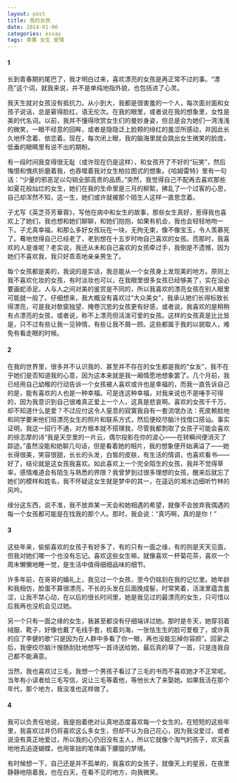 ```yaml
---
layout: post
title: 我的女孩
date: 2014-01-06
categories: essay
tags: 青春 女生 爱情
---
```


#### 1
长到青春期的尾巴了，我才明白过来，喜欢漂亮的女孩是再正常不过的事。“漂亮”这个词，就我来说，并不是单纯地指外貌，也包括进了心灵。

我天生就对女孩没有抵抗力。从小到大，我都是很害羞的一个人，每次面对面和女孩子说话，总是窘得脸红，语无伦次。在我的眼里，或者说在我的想象里，女性是美的代名词。以前，我并不懂得欣赏女生们的曼妙身姿，但总是会为她们一湾浅浅的微笑，一眼不经意的回眸，或者是隐隐泛上脸颊的绯红的羞涩所感动，并因此长久地怀念着、依恋着。现在，每次闭上眼，我的脑海里就会跳出女生微笑的脸庞，低垂的眼睛里有说不出的期盼。

有一段时间我变得很无耻（或许现在仍是这样），和女孩开了不好的“玩笑”，然后悔恨和愧疚折磨着我，也吞噬着我对女生柏拉图式的想象。《哈姆雷特》里有一句话：“少量的邪恶足以勾销全部高贵的品质。”突然，我觉得自己不配再去喜欢那些如夏花般灿烂的女生，她们在我的生命里是三月的柳絮，拂乱了一个过客的心思，自己却浑然不知，这一生，她们或许就被那个陌生人这样一直思念着。

子尤写《英芝芬芳華蓉》，写他在病中和女生的故事，那些女生真好，惹得我也喜欢上了她们，我也想和她们聊聊，和她们抱抱，如果有机会，我也会轻轻地吻一下。子尤真幸福，和那么多好女孩玩在一块，无拘无束，像不像宝玉，令人羡慕死了。蓦地觉得自己已经老了，老到想在十五岁时吻自己喜欢的女孩。而那时，我喜欢的人是谁呢？老实说，我还从未和自己喜欢的女孩牵过手，我倒是不遗憾，因为她们不喜欢我，我只好乖乖地亲亲男生了。

每个女孩都是美的，我说的是实话，我总能从一个女孩身上发现美的地方。原则上我不喜欢化妆的女孩，有时淡妆也可以，在我眼里很多女孩已经够美了，实在没必要画蛇添足。人与人之间对美的鉴赏是不同的，所以我喜欢的漂亮女孩在别人眼里可能就一般了。仔细想来，我大概没有喜欢过“大众美女”，我承认她们长得标致长得漂亮，可是我对欹窗独望、掩卷沉思的女孩更有好感，或者说，我喜欢的是稍稍有点漂亮的女孩，或者说，称不上漂亮但活泼可爱的女孩。这样的女孩真是比比皆是，只不过有些让我一见钟情，有些让我不屑一顾。这些都属于我的以貌取人，难免有看走眼的时候。

#### 2
在我的世界里，很多并不认识我的、甚至并不存在的女生都是我的“女友”，我不在乎她们是否知道我的心意，因为这本来就是我一厢情愿地想象罢了。几个月前，我已经用自己幼稚的行动告诉一个女孩被人喜欢或许也是幸福的，而我一直告诉自己的是，能有喜欢的人也是一种幸福。可是连这种幸福，对我来说也不是唾手可得的，因为我意识到自己很难真正爱上一个人，这真是悲哀啊。喜欢的女孩千千万，却不知道什么是爱？不过应付这令人窒息的寂寞我自有一套流氓办法：死皮赖脸地和同学要来他们班漂亮女生的照片和联系方式，然后便绞尽脑汁找借口搭讪。事实证明，我这一招行不通，对方根本就不搭理我，尽管我都剽取了女孩子可能会喜欢的徐志摩的诗“我是天空里的一片云，偶尔投影在你的波心——在转瞬间便消灭了踪迹。”虽然没能和她聊几句话，但是看着她的相片，我的想象便开始满溢了——她长得很美，笑容很甜，长长的头发，白皙的皮肤，有生活的情调，也喜欢看书——好了，结论就是这女孩我喜欢。如此喜欢上一个完全陌生的女孩，我并不觉得草率，感情难道会有陌生与熟悉的界限？我曾梦到过很多理想的女孩，醒来后就忘了她们的模样和姓名，我不怀疑这女生就是梦中的其一，在遥远的湘水边细听竹林的风吟。

缘分这东西，说不准，我不放弃某一天会和她相遇的希望，就像不会放弃我偶遇的每一个女孩都可能是在找我的那个人。那时，我会说：“真巧啊，真的是你！”

#### 3
这些年来，偷偷喜欢的女孩子有好多了，有的只有一面之缘，有的则是天天见面，但我对她们哪一个也没有忘记。喜欢这些女生嘛，就像喜欢一杯菊花茶，喜欢一个周末懒懒地睡一觉，是生活中值得细细品味的细节。

许多年前，在哥哥的婚礼上，我见过一个女孩，至今仍铭刻在我的记忆里。她年龄和我相仿，脸蛋不算很漂亮，不长的头发在后面挽成髻，时常笑着，活泼里蕴含羞涩，让我不禁心动，在以后的很长时间里，她是我见过的最漂亮的女生，只可惜以后我再也没机会见过她。

另一个只有一面之缘的女生，我甚至都没有仔细端详过她。那时是冬天，她穿羽着绒服、靴子，好像也戴了毛线手套，梳着刘海，一张怯生生的脸可爱极了，或许真的应了李健的歌“只是因为在人群中多看了你一眼，再也没能忘掉你容颜”。回家之后，我便绞尽脑汁搜肠刮肚地想写一首诗送给她，最后真的草了一首，只是连我自己都不能满意。

当然，我也喜欢过三毛，我想一个男孩子看过了三毛的书而不喜欢她才不正常呢。当年有小读者给三毛写信，说让三毛等着他，等他长大了来娶她。如果我活在那个年代，那个地方，我没准也这样做了。

#### 4
我可以负责任地说，我是抱着绝对认真地态度喜欢每一个女生的。在短短的这些年里，我喜欢过并仍将喜欢这么多女生，但却不认为自己花心，因为我没爱过，或者说没有真正地爱过，所以我的心仍旧没有主人，所以它就像个淘气的孩子，欢天喜地地去追逐蝴蝶，也用笨拙的笔体画下朦胧的梦境。

有时候想一下，自己还是并不孤单的，我喜欢的女孩子，就像天上的星辰，在夜里静静地陪着我，也在白天，在看不见的地方，向我微笑。
